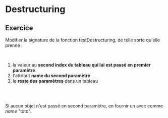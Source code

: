 <!-- .slide: class="exercice"-->

# Destructuring

## Exercice

Modifier la signature de la fonction testDestructuring, de telle sorte qu'elle prenne :

<br />

1. la valeur au **second index du tableau qui lui est passé en premier paramètre**
1. l'attribut **name du second paramètre**
1. le **reste des paramètres** dans un tableau

<br />
<br />

Si aucun objet n'est passé en second paramètre, en fournir un avec comme _name_ "toto".
